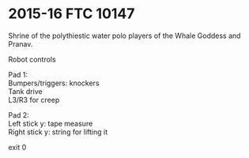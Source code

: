 # 2015-16 FTC 10147
Shrine of the polythiestic water polo players of the Whale Goddess and Pranav.

Robot controls

Pad 1:
<br>
Bumpers/triggers: knockers
<br>
Tank drive
<br>
L3/R3 for creep

Pad 2:
<br>
Left stick y: tape measure
<br>
Right stick y: string for lifting it

exit 0
